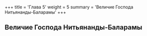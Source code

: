 +++
title = 'Глава 5'
weight = 5
summary = 'Величие Господа Нитьянанды-Баларамы'
+++
## Величие Господа Нитьянанды-Баларамы